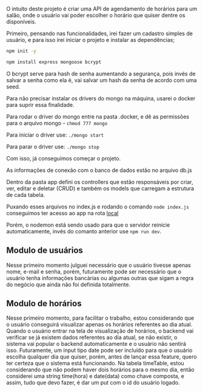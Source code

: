 O intuito deste projeto é criar uma API de agendamento de horários para um salão, onde o usuário vai poder escolher o horário que quiser dentre os disponíveis. 

Primeiro, pensando nas funcionalidades, irei fazer um cadastro simples de usuário, e para isso irei iniciar o projeto e instalar as dependências;
```bash
npm init -y
```
```bash
npm install express mongoose bcrypt 
```

O bcrypt serve para hash de senha aumentando a segurança, pois invés de salvar a senha como ela é, vai salvar um hash da senha de acordo com uma seed.

Para não precisar instalar os drivers do mongo na máquina, usarei o docker para suprir essa finalidade. 

Para rodar o driver do mongo entre na pasta .docker, e dê as permissões para o arquivo mongo - ```chmod 777 mongo```

Para iniciar o driver use: ```./mongo start```

Para parar o driver use: ```./mongo stop```

Com isso, já conseguimos começar o projeto. 

As informações de conexão com o banco de dados estão no arquivo db.js

Dentro da pasta app defini os controllers que estão responsáveis por criar, ver, editar e deletar (CRUD) e também os models que carregam a estrutura de cada tabela. 

Puxando esses arquivos no index.js e rodando o comando ```node index.js``` conseguimos ter acesso ao app na rota [local](127.0.0.1:3000)

Porém, o nodemon está sendo usado para que o servidor reinicie automaticamente, invés do comanto anterior use ```npm run dev```.

## Modulo de usuários
Nesse primeiro momento julguei necessário que o usuário tivesse apenas nome, e-mail e senha, porém, futuramente pode ser necessário que o usuário tenha informações bancárias ou algumas outras que sigam a regra do negócio que ainda não foi definida totalmente. 

## Modulo de horários
Nesse primeiro momento, para facilitar o trabalho, estou considerando que o usuário conseguirá visualizar apenas os horários referentes ao dia atual. Quando o usuário entrar na tela de visualização de horários, o backend vai verificar se já existem dados referentes ao dia atual, se não existir, o sistema vai popular o backend automaticamente e o usuário não sentirá isso. 
Futuramente, um input tipo date pode ser incluído para que o usuário escolha qualquer dia que quiser, porém, antes de lançar essa feature, quero ter certeza que o sistema está funcionando. 
Na tabela timeTable, estou considerando que não podem haver dois horários para o mesmo dia, então considerei uma string time(hora) e date(data) como chave composta, e assim, tudo que devo fazer, é dar um put com o id do usuário logado. 


